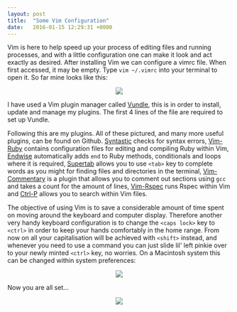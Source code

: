 ```yaml
---
layout: post
title:  "Some Vim Configuration"
date:   2016-01-15 12:29:31 +0000
---
```


Vim is here to help speed up your process of editing files and running processes, and with a little configuration one can make it look and act exactly as desired. After installing Vim we can configure a vimrc file. When first accessed, it may be empty. Type `vim ~/.vimrc` into your terminal to open it. So far mine looks like this:

<p align="center">
<img src="../../../../../../../assets/vimrc_file.jpg">
</p>

I have used a Vim plugin manager called [Vundle][vundle-github], this is in order to install, update and manage my plugins. The first 4 lines of the file are required to set up Vundle. 

Following this are my plugins. All of these pictured, and many more useful plugins, can be found on Github. [Syntastic][scrooloose_syntastic] checks for syntax errors, [Vim-Ruby][vim-ruby-github] contains configuration files for editing and compiling Ruby within Vim, [Endwise][endwise-github] automatically adds `end` to Ruby methods, conditionals and loops where it is required, [Supertab][supertab-github] allows you to use `<tab>` key to complete words as you might for finding files and directories in the terminal, [Vim-Commentary][vim-commentary-github] is a plugin that allows you to comment out sections using `gcc` and takes a count for the amount of lines, [Vim-Rspec][vim-rspec-github] runs Rspec within Vim and [Ctrl-P][ctrl-p-github] allows you to search within Vim files.

The objective of using Vim is to save a considerable amount of time spent on moving around the keyboard and computer display. Therefore another very handy keyboard configuration is to change the `<caps lock>` key to `<ctrl>` in order to keep your hands comfortably in the home range. From now on all your capitalisation will be achieved with `<shift>` instead, and whenever you need to use a command you can just slide lil' left pinkie over to your newly minted `<ctrl>` key, no worries. On a Macintosh system this can be changed within system preferences:

<p align="center">
<img src="../../../../../../../assets/change_caps_lock_to_ctrl.jpg">
</p>

Now you are all set...

<p align="center">
<img src="https://s.yimg.com/ny/api/res/1.2/yu3L92jNn_JavuhoDZHpjA--/YXBwaWQ9aGlnaGxhbmRlcjtzbT0xO3c9NTAwO2g9MjEy/http://l.yimg.com/cd/diminuendo/1.0/original/23a7d58f5cd5ea3ab7dfc01677aee0981df94b3f.gif">
</p>


[vundle-github]: https://github.com/VundleVim/Vundle.vim
[scrooloose_syntastic]: https://github.com/scrooloose/syntastic
[vim-ruby-github]: https://github.com/vim-ruby/vim-ruby
[endwise-github]: https://github.com/tpope/vim-endwise
[supertab-github]: https://github.com/ervandew/supertab
[vim-commentary-github]: https://github.com/tpope/vim-commentary
[vim-rspec-github]: https://github.com/thoughtbot/vim-rspec
[ctrl-p-github]: https://github.com/kien/ctrlp.vim
